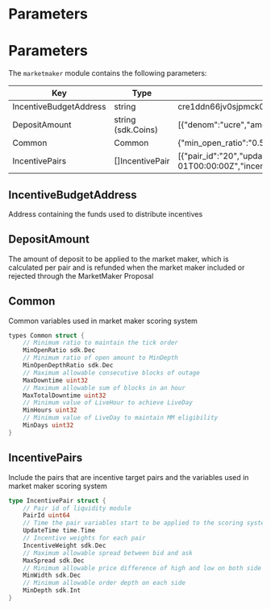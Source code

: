 <!-- order: 7 -->

# Parameters

# Parameters

The `marketmaker` module contains the following parameters:

| Key                    | Type               | Example                                                                                                                                                                                          |
|------------------------|--------------------|--------------------------------------------------------------------------------------------------------------------------------------------------------------------------------------------------|
| IncentiveBudgetAddress | string             | cre1ddn66jv0sjpmck0ptegmhmqtn35qsg2vxyk2hn9sqf4qxtzqz3sq3qhhde                                                                                                                                   |
| DepositAmount          | string (sdk.Coins) | [{"denom":"ucre","amount":"1000000000"}]                                                                                                                                                         |
| Common                 | Common             | {"min_open_ratio":"0.500000000000000000","min_open_depth_ratio":"0.100000000000000000","max_downtime":20,"max_total_downtime":100,"min_hours":16,"min_days":22}                                    |
| IncentivePairs         | []IncentivePair    | [{"pair_id":"20","update_time":"2022-12-01T00:00:00Z","incentive_weight":"0.100000000000000000","max_spread":"0.012000000000000000","min_width":"0.002000000000000000","min_depth":"100000000"}] |

## IncentiveBudgetAddress

Address containing the funds used to distribute incentives

## DepositAmount

The amount of deposit to be applied to the market maker, which is calculated per pair and is refunded when the market maker included or rejected through the MarketMaker Proposal

## Common

Common variables used in market maker scoring system

```go
types Common struct {
    // Minimum ratio to maintain the tick order
	MinOpenRatio sdk.Dec
    // Minimum ratio of open amount to MinDepth
	MinOpenDepthRatio sdk.Dec
    // Maximum allowable consecutive blocks of outage
    MaxDowntime uint32
    // Maximum allowable sum of blocks in an hour
    MaxTotalDowntime uint32
    // Minimum value of LiveHour to achieve LiveDay
    MinHours uint32
    // Minimum value of LiveDay to maintain MM eligibility
    MinDays uint32
}
```

## IncentivePairs

Include the pairs that are incentive target pairs and the variables used in market maker scoring system

```go
type IncentivePair struct {
    // Pair id of liquidity module
    PairId uint64
    // Time the pair variables start to be applied to the scoring system
    UpdateTime time.Time
    // Incentive weights for each pair
    IncentiveWeight sdk.Dec
    // Maximum allowable spread between bid and ask
    MaxSpread sdk.Dec
    // Minimum allowable price difference of high and low on both side of orders
    MinWidth sdk.Dec
    // Minimum allowable order depth on each side
    MinDepth sdk.Int
}
```
